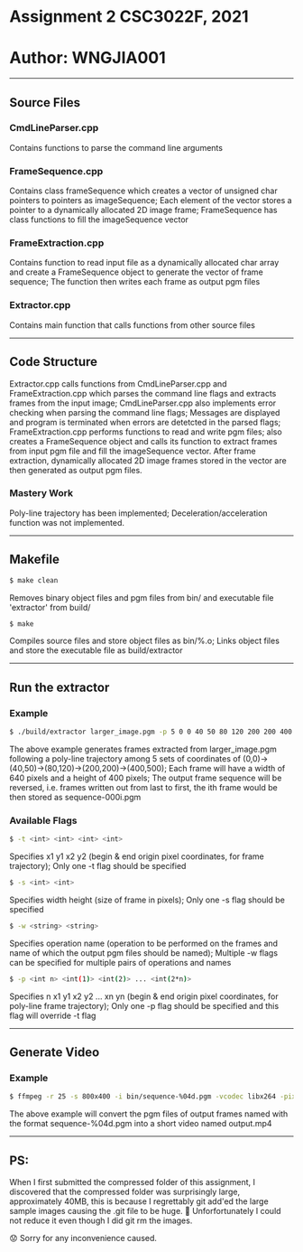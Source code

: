 # Assignment 2 CSC3022F, 2021
# Author: WNGJIA001

----------------------------------------------------------------------------------------------
## Source Files
### CmdLineParser.cpp
Contains functions to parse the command line arguments 

### FrameSequence.cpp
Contains class frameSequence which creates a vector of unsigned char pointers to pointers as imageSequence; 
Each element of the vector stores a pointer to a dynamically allocated 2D image frame; 
FrameSequence has class functions to fill the imageSequence vector 

### FrameExtraction.cpp
Contains function to read input file as a dynamically allocated char array and create a FrameSequence object 
to generate the vector of frame sequence; The function then writes each frame as output pgm files 

### Extractor.cpp
Contains main function that calls functions from other source files 

----------------------------------------------------------------------------------------------
## Code Structure
Extractor.cpp calls functions from CmdLineParser.cpp and FrameExtraction.cpp which parses the command line 
flags and extracts frames from the input image; 
CmdLineParser.cpp also implements error checking when parsing the command line flags; 
Messages are displayed and program is terminated when errors are detetcted in the parsed flags;
FrameExtraction.cpp performs functions to read and write pgm files; also creates a FrameSequence object and calls 
its function to extract frames from input pgm file and fill the imageSequence vector.
After frame extraction, dynamically allocated 2D image frames stored in the vector are then generated as output pgm files.

### Mastery Work
Poly-line trajectory has been implemented; 
Deceleration/acceleration function was not implemented.

----------------------------------------------------------------------------------------------
## Makefile

```sh
$ make clean
```
Removes binary object files and pgm files from bin/ and executable file 'extractor' from build/ 

```sh
$ make
```
Compiles source files and store object files as bin/%.o; Links object files and store the executable 
file as build/extractor 

----------------------------------------------------------------------------------------------
## Run the extractor
### Example
```sh
$ ./build/extractor larger_image.pgm -p 5 0 0 40 50 80 120 200 200 400 500 -s 640 400 -w reverse sequence 
```
The above example generates frames extracted from larger_image.pgm following a poly-line trajectory among 
5 sets of coordinates of (0,0)->(40,50)->(80,120)->(200,200)->(400,500); Each frame will have a width of 
640 pixels and a height of 400 pixels; The output frame sequence will be reversed, i.e. frames written out 
from last to first, the ith frame would be then stored as sequence-000i.pgm 

### Available Flags
```sh
$ -t <int> <int> <int> <int>
```
Specifies x1 y1 x2 y2 (begin & end origin pixel coordinates, for frame trajectory); 
Only one -t flag should be specified

```sh
$ -s <int> <int>
```
Specifies width height (size of frame in pixels); 
Only one -s flag should be specified

```sh
$ -w <string> <string>
```
Specifies operation name (operation to be performed on the frames and name of which the output pgm files should be named); 
Multiple -w flags can be specified for multiple pairs of operations and names

```sh
$ -p <int n> <int(1)> <int(2)> ... <int(2*n)>
```
Specifies n x1 y1 x2 y2 ... xn yn (begin & end origin pixel coordinates, for poly-line frame trajectory); 
Only one -p flag should be specified and this flag will override -t flag 

----------------------------------------------------------------------------------------------
## Generate Video
### Example
```sh
$ ffmpeg -r 25 -s 800x400 -i bin/sequence-%04d.pgm -vcodec libx264 -pix_fmt yuv420p bin/output.mp4 
```
The above example will convert the pgm files of output frames named with the format sequence-%04d.pgm into 
a short video named output.mp4 

----------------------------------------------------------------------------------------------
## PS:
When I first submitted the compressed folder of this assignment, I discovered that the compressed folder 
was surprisingly large, approximately 40MB, this is because I regrettably git add'ed the large sample images 
causing the .git file to be huge. 🥲 Unforfortunately I could not reduce it even though I did git rm the images.

😟 Sorry for any inconvenience caused. 